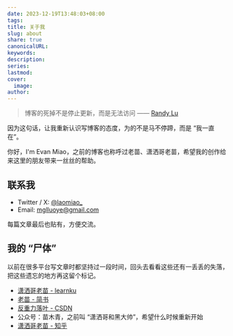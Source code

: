 ```yaml
---  
date: 2023-12-19T13:48:03+08:00  
tags:   
title: 关于我  
slug: about  
share: true  
canonicalURL:   
keywords:   
description:   
series:   
lastmod:   
cover:  
  image:   
author:   
---  
```

  
> 博客的死掉不是停止更新，而是无法访问 —— [Randy Lu](https://lutaonan.com/)  
  
因为这句话，让我重新认识写博客的态度，为的不是马不停蹄，而是 “我一直在”。  
  
你好，I'm Evan Miao，之前的博客也称呼过老苗、潇洒哥老苗，希望我的创作给来这里的朋友带来一丝丝的帮助。  
    
  
## 联系我  
  
- Twitter / X: [@laomiao_](https://x.com/laomiao_)  
- Email: mglluoye@gmail.com  
  
每篇文章最后也贴有，方便交流。  
## 我的 “尸体”  
  
以前在很多平台写文章时都坚持过一段时间，回头去看看这些还有一丢丢的失落，把这些遗忘的地方再这留个标记。  
  
- [潇洒哥老苗 - learnku](https://learnku.com/blog/printlove)  
- [老苗 - 简书](https://www.jianshu.com/u/3b1ed7d2dc84)  
- [反重力落叶 - CSDN](https://blog.csdn.net/sinat_32124195?type=blog)  
- 公众号：苗木青，之前叫 “潇洒哥和黑大帅”，希望什么时候重新开始  
- [潇洒哥老苗 - 知乎](https://www.zhihu.com/people/fan-zhong-li-luo-xie)